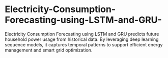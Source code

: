 # Electricity-Consumption-Forecasting-using-LSTM-and-GRU-
Electricity Consumption Forecasting using LSTM and GRU predicts future household power usage from historical data. By leveraging deep learning sequence models, it captures temporal patterns to support efficient energy management and smart grid optimization.
